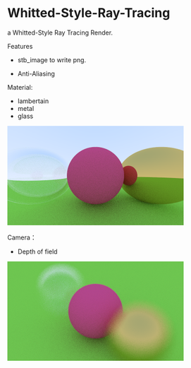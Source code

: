 # Whitted-Style-Ray-Tracing
a Whitted-Style Ray Tracing Render.

Features

- stb_image to write png.

- Anti-Aliasing

Material:

- lambertain
- metal
- glass

![avatar](out/trick.png)

Camera：

- Depth of field

![avatar](out/depth.png)